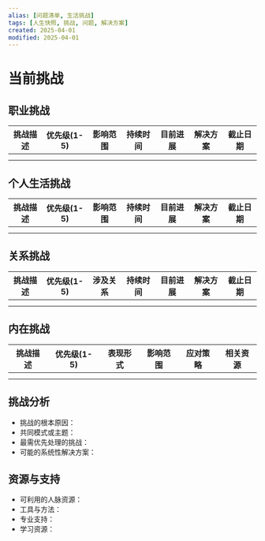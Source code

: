 ```yaml
---
alias: [问题清单, 生活挑战]
tags: [人生快照, 挑战, 问题, 解决方案]
created: 2025-04-01
modified: 2025-04-01
---
```


# 当前挑战

## 职业挑战
| 挑战描述 | 优先级(1-5) | 影响范围 | 持续时间 | 目前进展 | 解决方案 | 截止日期 |
| -------- | ---------- | -------- | -------- | -------- | -------- | -------- |
|          |            |          |          |          |          |          |
|          |            |          |          |          |          |          |

## 个人生活挑战
| 挑战描述 | 优先级(1-5) | 影响范围 | 持续时间 | 目前进展 | 解决方案 | 截止日期 |
| -------- | ---------- | -------- | -------- | -------- | -------- | -------- |
|          |            |          |          |          |          |          |
|          |            |          |          |          |          |          |

## 关系挑战
| 挑战描述 | 优先级(1-5) | 涉及关系 | 持续时间 | 目前进展 | 解决方案 | 截止日期 |
| -------- | ---------- | -------- | -------- | -------- | -------- | -------- |
|          |            |          |          |          |          |          |
|          |            |          |          |          |          |          |

## 内在挑战
| 挑战描述 | 优先级(1-5) | 表现形式 | 影响范围 | 应对策略 | 相关资源 |
| -------- | ---------- | -------- | -------- | -------- | -------- |
|          |            |          |          |          |          |
|          |            |          |          |          |          |

## 挑战分析
- 挑战的根本原因：
- 共同模式或主题：
- 最需优先处理的挑战：
- 可能的系统性解决方案：

## 资源与支持
- 可利用的人脉资源：
- 工具与方法：
- 专业支持：
- 学习资源：